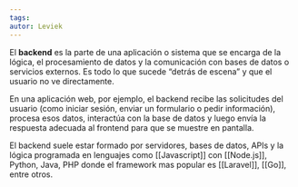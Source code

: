 ```yaml
---
tags: 
autor: Leviek
---
```

El **backend** es la parte de una aplicación o sistema que se encarga de la lógica, el procesamiento de datos y la comunicación con bases de datos o servicios externos. Es todo lo que sucede “detrás de escena” y que el usuario no ve directamente.

En una aplicación web, por ejemplo, el backend recibe las solicitudes del usuario (como iniciar sesión, enviar un formulario o pedir información), procesa esos datos, interactúa con la base de datos y luego envía la respuesta adecuada al frontend para que se muestre en pantalla.

El backend suele estar formado por servidores, bases de datos, APIs y la lógica programada en lenguajes como [[Javascript]] con [[Node.js]], Python, Java, PHP donde el framework mas popular es [[Laravel]], [[Go]], entre otros.